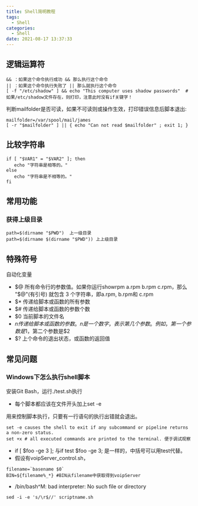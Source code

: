 ```yaml
---
title: Shell简明教程
tags:
  - Shell
categories:
  - Shell
date: 2021-08-17 13:37:33
---
```


## 逻辑运算符

```
&& ：如果这个命令执行成功 && 那么执行这个命令
|| ：如果这个命令执行失败了 || 那么就执行这个命令
[ -f "/etc/shadow" ] && echo "This computer uses shadow passwords"  #如果/etc/shadow文件存在，则打印，注意此时没有if关键字！
```

判断mailfolder是否可读，如果不可读则或操作生效，打印错误信息后脚本退出:

```
mailfolder=/var/spool/mail/james
[ -r "$mailfolder" ] || { echo "Can not read $mailfolder" ; exit 1; }
```

## 比较字符串

```
if [ "$VAR1" = "$VAR2" ]; then
   echo "字符串是相等的。"
else
   echo "字符串是不相等的。"
fi
```

## 常用功能

### 获得上级目录

```
path=$(dirname "$PWD")  上一级目录
path=$(dirname $(dirname "$PWD")) 上上级目录
```

## 特殊符号

自动化变量

- $@ 所有命令行的参数值。如果你运行showrpm a.rpm b.rpm c.rpm，那么 "$@"(有引号) 就包含 3 个字符串，即a.rpm, b.rpm和 c.rpm
- $* 传递给脚本或函数的所有参数
- $# 传递给脚本或函数的参数个数
- $0 当前脚本的文件名
- $n 传递给脚本或函数的参数。n是一个数字，表示第几个参数。例如，第一个参数是$1，第二个参数是$2
- $? 上个命令的退出状态，或函数的返回值

## 常见问题

### Windows下怎么执行shell脚本

安装Git Bash，运行./test.sh执行

- 每个脚本都应该在文件开头加上set -e

用来控制脚本执行，只要有一行语句的执行出错就会退出。

```
set -e causes the shell to exit if any subcommand or pipeline returns a non-zero status.
set +x # all executed commands are printed to the terminal. 便于调试观察
```

- if [ $foo -ge 3 ]; 与if test $foo -ge 3; 是一样的，中括号可以用test代替。
- 假设有voipServer_control.sh，

```
filename=`basename $0`
BIN=${filename%_*} #BIN从filename中获取得到voipServer
```

- /bin/bash^M: bad interpreter: No such file or directory

```
sed -i -e 's/\r$//' scriptname.sh
```